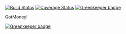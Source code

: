 [![Build Status](https://travis-ci.org/mauriciolauffer/gotmoney.svg?branch=master)](https://travis-ci.org/mauriciolauffer/gotmoney)
[![Coverage Status](https://coveralls.io/repos/github/mauriciolauffer/gotmoney/badge.svg?branch=master)](https://coveralls.io/github/mauriciolauffer/gotmoney?branch=master)
[![Greenkeeper badge](https://badges.greenkeeper.io/mauriciolauffer/gotmoney.svg)](https://greenkeeper.io/)

GotMoney!


[![Greenkeeper badge](https://badges.greenkeeper.io/mauriciolauffer/gotmoney.svg)](https://greenkeeper.io/)